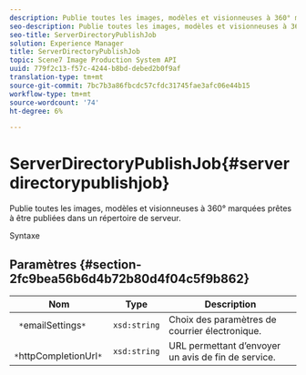 ```yaml
---
description: Publie toutes les images, modèles et visionneuses à 360° marquées prêtes à être publiées dans un répertoire de serveur.
seo-description: Publie toutes les images, modèles et visionneuses à 360° marquées prêtes à être publiées dans un répertoire de serveur.
seo-title: ServerDirectoryPublishJob
solution: Experience Manager
title: ServerDirectoryPublishJob
topic: Scene7 Image Production System API
uuid: 779f2c13-f57c-4244-b8bd-debed2b0f9af
translation-type: tm+mt
source-git-commit: 7bc7b3a86fbcdc57cfdc31745fae3afc06e44b15
workflow-type: tm+mt
source-wordcount: '74'
ht-degree: 6%

---
```



# ServerDirectoryPublishJob{#serverdirectorypublishjob}

Publie toutes les images, modèles et visionneuses à 360° marquées prêtes à être publiées dans un répertoire de serveur.

Syntaxe

## Paramètres {#section-2fc9bea56b6d4b72b80d4f04c5f9b862}

| Nom | Type | Description |
|---|---|---|
| ` *`emailSettings`*` | `xsd:string` | Choix des paramètres de courrier électronique. |
| ` *`httpCompletionUrl`*` | `xsd:string` | URL permettant d’envoyer un avis de fin de service. |


